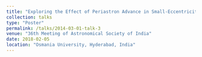 ```yaml
---
title: "Exploring the Effect of Periastron Advance in Small-Eccentricity Binary Pulsars"
collection: talks
type: "Poster"
permalink: /talks/2014-03-01-talk-3
venue: "36th Meeting of Astronomical Society of India"
date: 2018-02-05
location: "Osmania University, Hyderabad, India"
---
```


